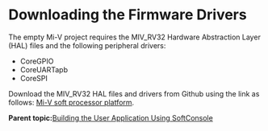 # Downloading the Firmware Drivers

The empty Mi-V project requires the MIV\_RV32 Hardware Abstraction Layer \(HAL\) files and the following peripheral drivers:

-   CoreGPIO
-   CoreUARTapb
-   CoreSPI

Download the MIV\_RV32 HAL files and drivers from Github using the link as<br /> follows: [Mi-V soft processor platform](https://github.com/Mi-V-Soft-RISC-V/platform).

**Parent topic:**[Building the User Application Using SoftConsole](GUID-C680D538-D263-4D33-B37A-DB0AD0011184.md)

